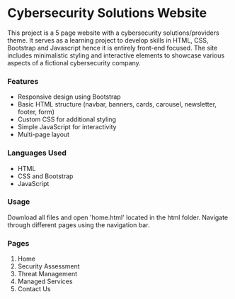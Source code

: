 # Cybersecurity Solutions Website
This project is a 5 page website with a cybersecurity solutions/providers theme. It serves as a learning project to develop skills in HTML, CSS, Bootstrap and Javascript hence it is entirely front-end focused. The site includes minimalistic styling and interactive elements to showcase various aspects of a fictional cybersecurity company.

### Features
- Responsive design using Bootstrap
- Basic HTML structure (navbar, banners, cards, carousel, newsletter, footer, form)
- Custom CSS for additional styling
- Simple JavaScript for interactivity
- Multi-page layout
  
### Languages Used
- HTML
- CSS and Bootstrap
- JavaScript

### Usage
Download all files and open 'home.html' located in the html folder. Navigate through different pages using the navigation bar.

### Pages
1. Home
2. Security Assessment
3. Threat Management
4. Managed Services
5. Contact Us
